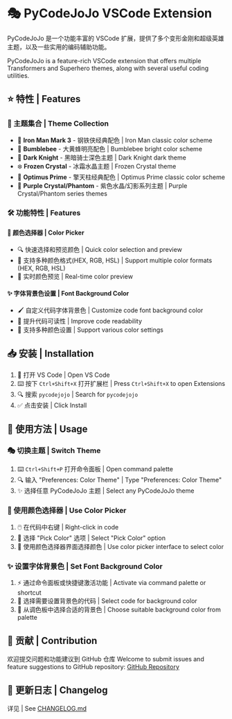 # 🎭 PyCodeJoJo VSCode Extension

PyCodeJoJo 是一个功能丰富的 VSCode 扩展，提供了多个变形金刚和超级英雄主题，以及一些实用的编码辅助功能。

PyCodeJoJo is a feature-rich VSCode extension that offers multiple Transformers and Superhero themes, along with several useful coding utilities.

## ⭐ 特性 | Features

### 🎨 主题集合 | Theme Collection

- 🤖 **Iron Man Mark 3** - 钢铁侠经典配色 | Iron Man classic color scheme
- 🐝 **Bumblebee** - 大黄蜂明亮配色 | Bumblebee bright color scheme
- 🦇 **Dark Knight** - 黑暗骑士深色主题 | Dark Knight dark theme
- ❄️ **Frozen Crystal** - 冰霜水晶主题 | Frozen Crystal theme
- 🚛 **Optimus Prime** - 擎天柱经典配色 | Optimus Prime classic color scheme
- 💎 **Purple Crystal/Phantom** - 紫色水晶/幻影系列主题 | Purple Crystal/Phantom series themes

### 🛠️ 功能特性 | Features

#### 🎯 颜色选择器 | Color Picker

- 🔍 快速选择和预览颜色 | Quick color selection and preview
- 🔄 支持多种颜色格式(HEX, RGB, HSL) | Support multiple color formats (HEX, RGB, HSL)
- 👀 实时颜色预览 | Real-time color preview

#### ✨ 字体背景色设置 | Font Background Color

- 🖌️ 自定义代码字体背景色 | Customize code font background color
- 📖 提升代码可读性 | Improve code readability
- 🎪 支持多种颜色设置 | Support various color settings

## 📥 安装 | Installation

1. 🚀 打开 VS Code | Open VS Code
2. ⌨️ 按下 `Ctrl+Shift+X` 打开扩展栏 | Press `Ctrl+Shift+X` to open Extensions
3. 🔍 搜索 `pycodejojo` | Search for `pycodejojo`
4. ✅ 点击安装 | Click Install

## 📖 使用方法 | Usage

### 🎭 切换主题 | Switch Theme

1. ⌨️ `Ctrl+Shift+P` 打开命令面板 | Open command palette
2. 🔍 输入 "Preferences: Color Theme" | Type "Preferences: Color Theme"
3. ✨ 选择任意 PyCodeJoJo 主题 | Select any PyCodeJoJo theme

### 🎨 使用颜色选择器 | Use Color Picker

1. 🖱️ 在代码中右键 | Right-click in code
2. 🎯 选择 "Pick Color" 选项 | Select "Pick Color" option
3. 🎪 使用颜色选择器界面选择颜色 | Use color picker interface to select color

### ✨ 设置字体背景色 | Set Font Background Color

1. ⚡ 通过命令面板或快捷键激活功能 | Activate via command palette or shortcut
2. 📝 选择需要设置背景色的代码 | Select code for background color
3. 🎨 从调色板中选择合适的背景色 | Choose suitable background color from palette

## 🤝 贡献 | Contribution

欢迎提交问题和功能建议到 GitHub 仓库
Welcome to submit issues and feature suggestions to GitHub repository:
[GitHub Repository](https://github.com/yourusername/pycodejojo)

## 📝 更新日志 | Changelog

详见 | See [CHANGELOG.md](CHANGELOG.md)